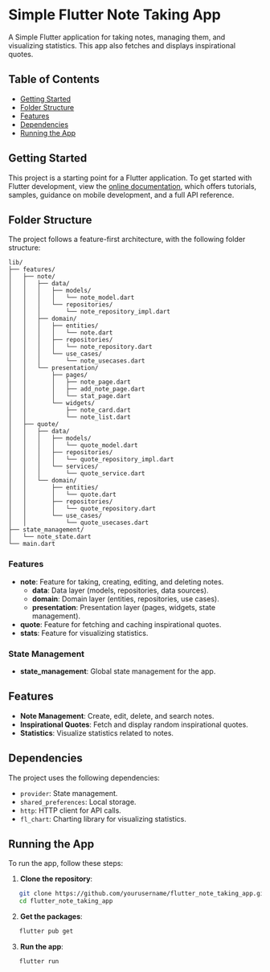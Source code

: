 # Simple Flutter Note Taking App

A Simple Flutter application for taking notes, managing them, and visualizing statistics. This app also fetches and displays inspirational quotes.

## Table of Contents

- [Getting Started](#getting-started)
- [Folder Structure](#folder-structure)
- [Features](#features)
- [Dependencies](#dependencies)
- [Running the App](#running-the-app)

## Getting Started

This project is a starting point for a Flutter application. To get started with Flutter development, view the [online documentation](https://docs.flutter.dev/), which offers tutorials, samples, guidance on mobile development, and a full API reference.

## Folder Structure

The project follows a feature-first architecture, with the following folder structure:

```
lib/
├── features/
│   ├── note/
│   │   ├── data/
│   │   │   ├── models/
│   │   │   │   └── note_model.dart
│   │   │   └── repositories/
│   │   │       └── note_repository_impl.dart
│   │   ├── domain/
│   │   │   ├── entities/
│   │   │   │   └── note.dart
│   │   │   ├── repositories/
│   │   │   │   └── note_repository.dart
│   │   │   └── use_cases/
│   │   │       └── note_usecases.dart
│   │   └── presentation/
│   │       ├── pages/
│   │       │   ├── note_page.dart
│   │       │   ├── add_note_page.dart
│   │       │   └── stat_page.dart
│   │       └── widgets/
│   │           ├── note_card.dart
│   │           └── note_list.dart
│   ├── quote/
│   │   ├── data/
│   │   │   ├── models/
│   │   │   │   └── quote_model.dart
│   │   │   ├── repositories/
│   │   │   │   └── quote_repository_impl.dart
│   │   │   └── services/
│   │   │       └── quote_service.dart
│   │   └── domain/
│   │       ├── entities/
│   │       │   └── quote.dart
│   │       ├── repositories/
│   │       │   └── quote_repository.dart
│   │       └── use_cases/
│   │           └── quote_usecases.dart
├── state_management/
│   └── note_state.dart
└── main.dart
```

### Features

- **note**: Feature for taking, creating, editing, and deleting notes.
  - **data**: Data layer (models, repositories, data sources).
  - **domain**: Domain layer (entities, repositories, use cases).
  - **presentation**: Presentation layer (pages, widgets, state management).
- **quote**: Feature for fetching and caching inspirational quotes.
- **stats**: Feature for visualizing statistics.

### State Management

- **state_management**: Global state management for the app.

## Features

- **Note Management**: Create, edit, delete, and search notes.
- **Inspirational Quotes**: Fetch and display random inspirational quotes.
- **Statistics**: Visualize statistics related to notes.

## Dependencies

The project uses the following dependencies:

- `provider`: State management.
- `shared_preferences`: Local storage.
- `http`: HTTP client for API calls.
- `fl_chart`: Charting library for visualizing statistics.

## Running the App

To run the app, follow these steps:

1. **Clone the repository**:

```sh
   git clone https://github.com/yourusername/flutter_note_taking_app.git
   cd flutter_note_taking_app
```

2. **Get the packages**:

```sh
   flutter pub get
```

3. **Run the app**:

```sh
   flutter run
```

##
